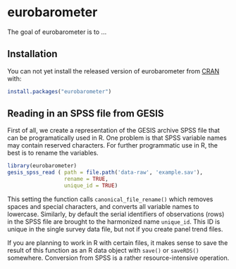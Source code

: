 # eurobarometer

<!-- badges: start -->
<!-- badges: end -->

The goal of eurobarometer is to ...

## Installation

You can not yet install the released version of eurobarometer from [CRAN](https://CRAN.R-project.org) with:

``` r
install.packages("eurobarometer")
```

## Reading in an SPSS file from GESIS

First of all, we create a representation of the GESIS archive SPSS file that can be programatically used in R.  One problem is that SPSS variable names may contain reserved characters. For further programmatic use in R, the best is to rename the variables.

``` r 
library(eurobarometer)
gesis_spss_read ( path = file.path('data-raw', 'example.sav'), 
                  rename = TRUE, 
                  unique_id = TRUE)
```

This setting the function calls `canonical_file_rename()` which removes spaces and special characters, and converts all variable names to lowercase. Similarly, by default the serial
identifiers of observations (rows) in the SPSS file are brought to the harmonized name `unique_id`. This ID is unique in the single survey data file, but not if you create panel trend files. 

If you are planning to work in R with certain files, it makes sense to save the result of this function as an R data object with `save()` or `saveRDS()` somewhere. Conversion from SPSS is a rather resource-intensive operation.
